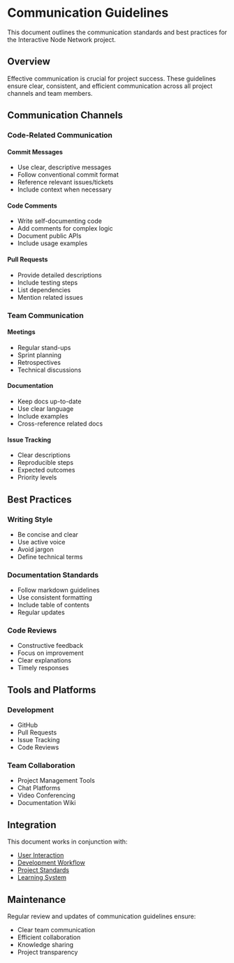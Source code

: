 # Communication Guidelines

This document outlines the communication standards and best practices for the Interactive Node Network project.

## Overview

Effective communication is crucial for project success. These guidelines ensure clear, consistent, and efficient communication across all project channels and team members.

## Communication Channels

### Code-Related Communication

#### Commit Messages
- Use clear, descriptive messages
- Follow conventional commit format
- Reference relevant issues/tickets
- Include context when necessary

#### Code Comments
- Write self-documenting code
- Add comments for complex logic
- Document public APIs
- Include usage examples

#### Pull Requests
- Provide detailed descriptions
- Include testing steps
- List dependencies
- Mention related issues

### Team Communication

#### Meetings
- Regular stand-ups
- Sprint planning
- Retrospectives
- Technical discussions

#### Documentation
- Keep docs up-to-date
- Use clear language
- Include examples
- Cross-reference related docs

#### Issue Tracking
- Clear descriptions
- Reproducible steps
- Expected outcomes
- Priority levels

## Best Practices

### Writing Style
- Be concise and clear
- Use active voice
- Avoid jargon
- Define technical terms

### Documentation Standards
- Follow markdown guidelines
- Use consistent formatting
- Include table of contents
- Regular updates

### Code Reviews
- Constructive feedback
- Focus on improvement
- Clear explanations
- Timely responses

## Tools and Platforms

### Development
- GitHub
- Pull Requests
- Issue Tracking
- Code Reviews

### Team Collaboration
- Project Management Tools
- Chat Platforms
- Video Conferencing
- Documentation Wiki

## Integration

This document works in conjunction with:
- [User Interaction](./user-interaction.md)
- [Development Workflow](./development-workflow.md)
- [Project Standards](./project-standards.md)
- [Learning System](./learning/README.md)

## Maintenance

Regular review and updates of communication guidelines ensure:
- Clear team communication
- Efficient collaboration
- Knowledge sharing
- Project transparency 
